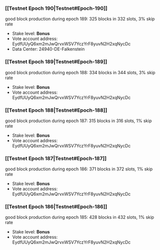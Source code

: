 ### [[Testnet Epoch 190|Testnet#Epoch-190]]
good block production during epoch 189: 325 blocks in 332 slots, 3% skip rate
* Stake level: **Bonus**
* Vote account address: EydfUUyQ6xm2mJwQrvxWSV7YczYrF8yuvN2H2xqNycDc
* Data Center: 24940-DE-Falkenstein
### [[Testnet Epoch 189|Testnet#Epoch-189]]
good block production during epoch 188: 334 blocks in 344 slots, 3% skip rate
* Stake level: **Bonus**
* Vote account address: EydfUUyQ6xm2mJwQrvxWSV7YczYrF8yuvN2H2xqNycDc
### [[Testnet Epoch 188|Testnet#Epoch-188]]
good block production during epoch 187: 315 blocks in 316 slots, 1% skip rate
* Stake level: **Bonus**
* Vote account address: EydfUUyQ6xm2mJwQrvxWSV7YczYrF8yuvN2H2xqNycDc
### [[Testnet Epoch 187|Testnet#Epoch-187]]
good block production during epoch 186: 371 blocks in 372 slots, 1% skip rate
* Stake level: **Bonus**
* Vote account address: EydfUUyQ6xm2mJwQrvxWSV7YczYrF8yuvN2H2xqNycDc
### [[Testnet Epoch 186|Testnet#Epoch-186]]
good block production during epoch 185: 428 blocks in 432 slots, 1% skip rate
* Stake level: **Bonus**
* Vote account address: EydfUUyQ6xm2mJwQrvxWSV7YczYrF8yuvN2H2xqNycDc